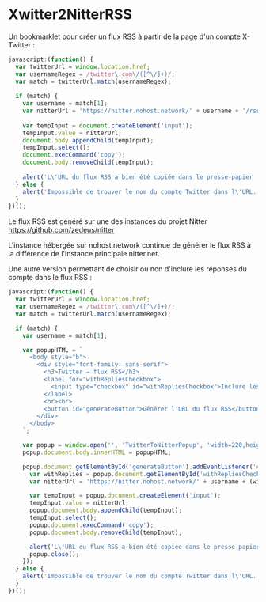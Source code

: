 # Xwitter2NitterRSS
Un bookmarklet pour créer un flux RSS à partir de la page d'un compte X-Twitter :
```javascript
javascript:(function() {
  var twitterUrl = window.location.href;
  var usernameRegex = /twitter\.com\/([^\/]+)/;
  var match = twitterUrl.match(usernameRegex);
  
  if (match) {
    var username = match[1];
    var nitterUrl = 'https://nitter.nohost.network/' + username + '/rss';
    
    var tempInput = document.createElement('input');
    tempInput.value = nitterUrl;
    document.body.appendChild(tempInput);
    tempInput.select();
    document.execCommand('copy');
    document.body.removeChild(tempInput);
    
    alert('L\'URL du flux RSS a bien été copiée dans le presse-papier : ' + nitterUrl);
  } else {
    alert('Impossible de trouver le nom du compte Twitter dans l\'URL.');
  }
})();

```

Le flux RSS est généré sur une des instances du projet Nitter https://github.com/zedeus/nitter

L'instance hébergée sur nohost.network continue de générer le flux RSS à la différence de l'instance principale nitter.net.

Une autre version permettant de choisir ou non d'inclure les réponses du compte dans le flux RSS :

```javascript
javascript:(function() {
  var twitterUrl = window.location.href;
  var usernameRegex = /twitter\.com\/([^\/]+)/;
  var match = twitterUrl.match(usernameRegex);

  if (match) {
    var username = match[1];

    var popupHTML = `
      <body style="b">
        <div style="font-family: sans-serif">
          <h3>Twitter → flux RSS</h3>
          <label for="withRepliesCheckbox">
            <input type="checkbox" id="withRepliesCheckbox">Inclure les réponses
          </label>
          <br><br>
          <button id="generateButton">Générer l'URL du flux RSS</button>
        </div>
      </body>
    `;

    var popup = window.open('', 'TwitterToNitterPopup', 'width=220,height=160');
    popup.document.body.innerHTML = popupHTML;

    popup.document.getElementById('generateButton').addEventListener('click', function() {
      var withReplies = popup.document.getElementById('withRepliesCheckbox').checked;
      var nitterUrl = 'https://nitter.nohost.network/' + username + (withReplies ? '/with_replies/rss' : '/rss');

      var tempInput = popup.document.createElement('input');
      tempInput.value = nitterUrl;
      popup.document.body.appendChild(tempInput);
      tempInput.select();
      popup.document.execCommand('copy');
      popup.document.body.removeChild(tempInput);

      alert('L\'URL du flux RSS a bien été copiée dans le presse-papier : ' + nitterUrl);
      popup.close();
    });
  } else {
    alert('Impossible de trouver le nom du compte Twitter dans l\'URL.');
  }
})();
```
